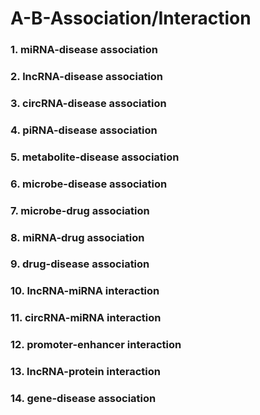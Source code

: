 # A-B-Association/Interaction

### 1. miRNA-disease association  

### 2. lncRNA-disease association  

### 3. circRNA-disease association  

### 4. piRNA-disease association  

### 5. metabolite-disease association  

### 6. microbe-disease association  

### 7. microbe-drug association  

### 8. miRNA-drug association  

### 9. drug-disease association  

### 10. lncRNA-miRNA interaction  

### 11. circRNA-miRNA interaction  

### 12. promoter-enhancer interaction  

### 13. lncRNA-protein interaction  

### 14. gene-disease association  


